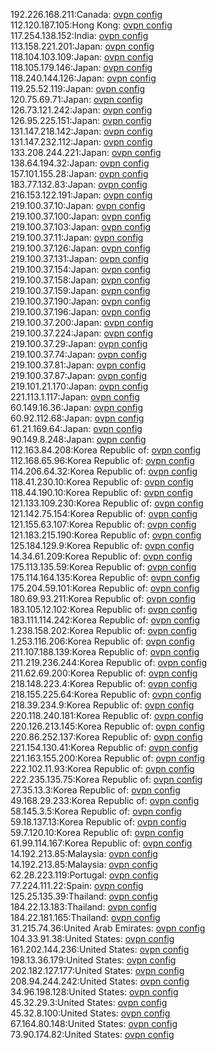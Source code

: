 192.226.168.211:Canada: [ovpn config](vpn/192_226_168_211.ovpn)  
112.120.187.105:Hong Kong: [ovpn config](vpn/112_120_187_105.ovpn)  
117.254.138.152:India: [ovpn config](vpn/117_254_138_152.ovpn)  
113.158.221.201:Japan: [ovpn config](vpn/113_158_221_201.ovpn)  
118.104.103.109:Japan: [ovpn config](vpn/118_104_103_109.ovpn)  
118.105.179.146:Japan: [ovpn config](vpn/118_105_179_146.ovpn)  
118.240.144.126:Japan: [ovpn config](vpn/118_240_144_126.ovpn)  
119.25.52.119:Japan: [ovpn config](vpn/119_25_52_119.ovpn)  
120.75.69.71:Japan: [ovpn config](vpn/120_75_69_71.ovpn)  
126.73.121.242:Japan: [ovpn config](vpn/126_73_121_242.ovpn)  
126.95.225.151:Japan: [ovpn config](vpn/126_95_225_151.ovpn)  
131.147.218.142:Japan: [ovpn config](vpn/131_147_218_142.ovpn)  
131.147.232.112:Japan: [ovpn config](vpn/131_147_232_112.ovpn)  
133.208.244.221:Japan: [ovpn config](vpn/133_208_244_221.ovpn)  
138.64.194.32:Japan: [ovpn config](vpn/138_64_194_32.ovpn)  
157.101.155.28:Japan: [ovpn config](vpn/157_101_155_28.ovpn)  
183.77.132.83:Japan: [ovpn config](vpn/183_77_132_83.ovpn)  
216.153.122.191:Japan: [ovpn config](vpn/216_153_122_191.ovpn)  
219.100.37.10:Japan: [ovpn config](vpn/219_100_37_10.ovpn)  
219.100.37.100:Japan: [ovpn config](vpn/219_100_37_100.ovpn)  
219.100.37.103:Japan: [ovpn config](vpn/219_100_37_103.ovpn)  
219.100.37.11:Japan: [ovpn config](vpn/219_100_37_11.ovpn)  
219.100.37.126:Japan: [ovpn config](vpn/219_100_37_126.ovpn)  
219.100.37.131:Japan: [ovpn config](vpn/219_100_37_131.ovpn)  
219.100.37.154:Japan: [ovpn config](vpn/219_100_37_154.ovpn)  
219.100.37.158:Japan: [ovpn config](vpn/219_100_37_158.ovpn)  
219.100.37.159:Japan: [ovpn config](vpn/219_100_37_159.ovpn)  
219.100.37.190:Japan: [ovpn config](vpn/219_100_37_190.ovpn)  
219.100.37.196:Japan: [ovpn config](vpn/219_100_37_196.ovpn)  
219.100.37.200:Japan: [ovpn config](vpn/219_100_37_200.ovpn)  
219.100.37.224:Japan: [ovpn config](vpn/219_100_37_224.ovpn)  
219.100.37.29:Japan: [ovpn config](vpn/219_100_37_29.ovpn)  
219.100.37.74:Japan: [ovpn config](vpn/219_100_37_74.ovpn)  
219.100.37.81:Japan: [ovpn config](vpn/219_100_37_81.ovpn)  
219.100.37.87:Japan: [ovpn config](vpn/219_100_37_87.ovpn)  
219.101.21.170:Japan: [ovpn config](vpn/219_101_21_170.ovpn)  
221.113.1.117:Japan: [ovpn config](vpn/221_113_1_117.ovpn)  
60.149.16.36:Japan: [ovpn config](vpn/60_149_16_36.ovpn)  
60.92.112.68:Japan: [ovpn config](vpn/60_92_112_68.ovpn)  
61.21.169.64:Japan: [ovpn config](vpn/61_21_169_64.ovpn)  
90.149.8.248:Japan: [ovpn config](vpn/90_149_8_248.ovpn)  
112.163.84.208:Korea Republic of: [ovpn config](vpn/112_163_84_208.ovpn)  
112.168.65.96:Korea Republic of: [ovpn config](vpn/112_168_65_96.ovpn)  
114.206.64.32:Korea Republic of: [ovpn config](vpn/114_206_64_32.ovpn)  
118.41.230.10:Korea Republic of: [ovpn config](vpn/118_41_230_10.ovpn)  
118.44.190.10:Korea Republic of: [ovpn config](vpn/118_44_190_10.ovpn)  
121.133.109.230:Korea Republic of: [ovpn config](vpn/121_133_109_230.ovpn)  
121.142.75.154:Korea Republic of: [ovpn config](vpn/121_142_75_154.ovpn)  
121.155.63.107:Korea Republic of: [ovpn config](vpn/121_155_63_107.ovpn)  
121.183.215.190:Korea Republic of: [ovpn config](vpn/121_183_215_190.ovpn)  
125.184.129.9:Korea Republic of: [ovpn config](vpn/125_184_129_9.ovpn)  
14.34.61.209:Korea Republic of: [ovpn config](vpn/14_34_61_209.ovpn)  
175.113.135.59:Korea Republic of: [ovpn config](vpn/175_113_135_59.ovpn)  
175.114.164.135:Korea Republic of: [ovpn config](vpn/175_114_164_135.ovpn)  
175.204.59.101:Korea Republic of: [ovpn config](vpn/175_204_59_101.ovpn)  
180.69.93.211:Korea Republic of: [ovpn config](vpn/180_69_93_211.ovpn)  
183.105.12.102:Korea Republic of: [ovpn config](vpn/183_105_12_102.ovpn)  
183.111.114.242:Korea Republic of: [ovpn config](vpn/183_111_114_242.ovpn)  
1.238.158.202:Korea Republic of: [ovpn config](vpn/1_238_158_202.ovpn)  
1.253.116.206:Korea Republic of: [ovpn config](vpn/1_253_116_206.ovpn)  
211.107.188.139:Korea Republic of: [ovpn config](vpn/211_107_188_139.ovpn)  
211.219.236.244:Korea Republic of: [ovpn config](vpn/211_219_236_244.ovpn)  
211.62.69.200:Korea Republic of: [ovpn config](vpn/211_62_69_200.ovpn)  
218.148.223.4:Korea Republic of: [ovpn config](vpn/218_148_223_4.ovpn)  
218.155.225.64:Korea Republic of: [ovpn config](vpn/218_155_225_64.ovpn)  
218.39.234.9:Korea Republic of: [ovpn config](vpn/218_39_234_9.ovpn)  
220.118.240.181:Korea Republic of: [ovpn config](vpn/220_118_240_181.ovpn)  
220.126.213.145:Korea Republic of: [ovpn config](vpn/220_126_213_145.ovpn)  
220.86.252.137:Korea Republic of: [ovpn config](vpn/220_86_252_137.ovpn)  
221.154.130.41:Korea Republic of: [ovpn config](vpn/221_154_130_41.ovpn)  
221.163.155.200:Korea Republic of: [ovpn config](vpn/221_163_155_200.ovpn)  
222.102.11.93:Korea Republic of: [ovpn config](vpn/222_102_11_93.ovpn)  
222.235.135.75:Korea Republic of: [ovpn config](vpn/222_235_135_75.ovpn)  
27.35.13.3:Korea Republic of: [ovpn config](vpn/27_35_13_3.ovpn)  
49.168.29.233:Korea Republic of: [ovpn config](vpn/49_168_29_233.ovpn)  
58.145.3.5:Korea Republic of: [ovpn config](vpn/58_145_3_5.ovpn)  
59.18.137.13:Korea Republic of: [ovpn config](vpn/59_18_137_13.ovpn)  
59.7.120.10:Korea Republic of: [ovpn config](vpn/59_7_120_10.ovpn)  
61.99.114.167:Korea Republic of: [ovpn config](vpn/61_99_114_167.ovpn)  
14.192.213.85:Malaysia: [ovpn config](vpn/14_192_213_85.ovpn)  
14.192.213.85:Malaysia: [ovpn config](vpn/14_192_213_85.ovpn)  
62.28.223.119:Portugal: [ovpn config](vpn/62_28_223_119.ovpn)  
77.224.111.22:Spain: [ovpn config](vpn/77_224_111_22.ovpn)  
125.25.135.39:Thailand: [ovpn config](vpn/125_25_135_39.ovpn)  
184.22.13.183:Thailand: [ovpn config](vpn/184_22_13_183.ovpn)  
184.22.181.165:Thailand: [ovpn config](vpn/184_22_181_165.ovpn)  
31.215.74.36:United Arab Emirates: [ovpn config](vpn/31_215_74_36.ovpn)  
104.33.91.38:United States: [ovpn config](vpn/104_33_91_38.ovpn)  
161.202.144.236:United States: [ovpn config](vpn/161_202_144_236.ovpn)  
198.13.36.179:United States: [ovpn config](vpn/198_13_36_179.ovpn)  
202.182.127.177:United States: [ovpn config](vpn/202_182_127_177.ovpn)  
208.94.244.242:United States: [ovpn config](vpn/208_94_244_242.ovpn)  
34.96.198.128:United States: [ovpn config](vpn/34_96_198_128.ovpn)  
45.32.29.3:United States: [ovpn config](vpn/45_32_29_3.ovpn)  
45.32.8.100:United States: [ovpn config](vpn/45_32_8_100.ovpn)  
67.164.80.148:United States: [ovpn config](vpn/67_164_80_148.ovpn)  
73.90.174.82:United States: [ovpn config](vpn/73_90_174_82.ovpn)  
